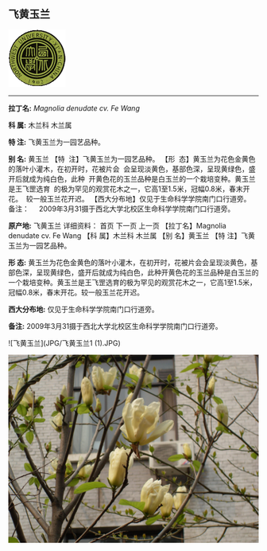 ## 飞黄玉兰

![西北大学校园网络植物志](JPG/nwu.gif)

---

**拉丁名:**  _Magnolia denudate cv. Fe Wang_

**科 属:** 木兰科 木兰属

**特 注:** 飞黄玉兰为一园艺品种。

**别 名:** 黄玉兰
【特  注】飞黄玉兰为一园艺品种。
【形  态】黄玉兰为花色金黄色的落叶小灌木，在初开时，花被片会
 会呈现淡黄色，基部色深，呈现黄绿色，盛开后就成为纯白色，此种
 开黄色花的玉兰品种是白玉兰的一个栽培变种。黄玉兰是王飞罡选育
 的极为罕见的观赏花木之一，它高1至1.5米，冠幅0.8米，春末开花。
 较一般玉兰花开迟。
【西大分布地】仅见于生命科学学院南门口行道旁。
备注：
    2009年3月31摄于西北大学北校区生命科学学院南门口行道旁。

**原产地:** 飞黄玉兰
详细资料： 首页 下一页 上一页
【拉丁名】Magnolia denudate cv. Fe Wang
【科 属】木兰科 木兰属
【别 名】黄玉兰
【特 注】飞黄玉兰为一园艺品种。

**形  态:** 黄玉兰为花色金黄色的落叶小灌木，在初开时，花被片会会呈现淡黄色，基部色深，呈现黄绿色，盛开后就成为纯白色，此种开黄色花的玉兰品种是白玉兰的一个栽培变种。黄玉兰是王飞罡选育的极为罕见的观赏花木之一，它高1至1.5米，冠幅0.8米，春末开花。较一般玉兰花开迟。

**西大分布地:** 仅见于生命科学学院南门口行道旁。

**备注:** 2009年3月31摄于西北大学北校区生命科学学院南门口行道旁。

![飞黄玉兰](JPG/飞黄玉兰1 (1).JPG) 

![飞黄玉兰](JPG/飞黄玉兰1.JPG) 

